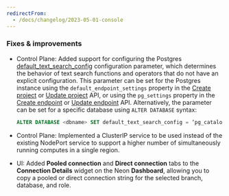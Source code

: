 ```yaml
---
redirectFrom:
  - /docs/changelog/2023-05-01-console
---
```


### Fixes & improvements

- Control Plane: Added support for configuring the Postgres [default_text_search_config](https://www.postgresql.org/docs/current/runtime-config-client.html#GUC-DEFAULT-TEXT-SEARCH-CONFIG) configuration parameter, which determines the behavior of text search functions and operators that do not have an explicit configuration. This parameter can be set for the Postgres instance using the `default_endpoint_settings` property in the [Create project](https://api-docs.neon.tech/reference/createproject) or [Update project](https://api-docs.neon.tech/reference/updateproject) API, or using the `pg_settings` property in the [Create endpoint](https://api-docs.neon.tech/reference/createprojectendpoint) or [Update endpoint](https://api-docs.neon.tech/reference/updateprojectendpoint) API. Alternatively, the parameter can be set for a specific database using `ALTER DATABASE` syntax:

  ```sql
  ALTER DATABASE <dbname> SET default_text_search_config = ‘pg_catalog.english’;
  ```

- Control Plane: Implemented a ClusterIP service to be used instead of the existing NodePort service to support a higher number of simultaneously running computes in a single region.
- UI: Added **Pooled connection** and **Direct connection** tabs to the **Connection Details** widget on the Neon **Dashboard**, allowing you to copy a pooled or direct connection string for the selected branch, database, and role.
